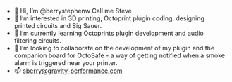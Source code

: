 - 👋 Hi, I’m @berrystephenw Call me Steve
- 👀 I’m interested in 3D printing, Octoprint plugin coding, designing printed circuits and Sig Sauer.
- 🌱 I’m currently learning Octoprints plugin development and audio filtering circuits.
- 💞️ I’m looking to collaborate on the development of my plugin and the companion board for OctoSafe - a way of getting notified when a smoke alarm is triggered near your printer.
- 📫 sberry@gravity-performance.com

<!---
berrystephenw/berrystephenw is a ✨ special ✨ repository because its `README.md` (this file) appears on your GitHub profile.
You can click the Preview link to take a look at your changes.
--->
